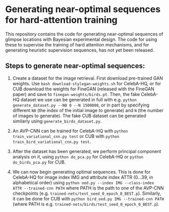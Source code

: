 # Generating near-optimal sequences for hard-attention training
This repository contains the code for generating near-optimal sequences of
glimpse locations with Bayesian experimental design. The code for using these to
supervise the training of hard attention mechanisms, and for generating
heuristic supervision sequences, has not yet been released.

## Steps to generate near-optimal sequences:

1. Create a dataset for the image retrieval. First download pre-trained GAN
   weights. Use ``bash download-stylegan-weights.sh`` for CelebA-HQ, or for CUB
   download the weights for FineGAN (released with the FineGAN paper) and save
   to `finegan-weights/birds.pt`. Then, the fake CelebA-HQ dataset we use can be
   generated in full with e.g. ``python generate_dataset.py --N0 0 --N
   1500000``, or in part by specifying different `N0` (the index of the initial
   image to generate) and `N` (the number of images to generate). The fake CUB
   dataset can be generated similarly using `generate_birds_dataset.py`.

2. An AVP-CNN can be trained for CelebA-HQ with `python train_variational_cnn.py
   test` or CUB with `python train_bird_variational_cnn.py test`.

3. After the dataset has been generated, we perform principal component analysis
   on it, using ``python do_pca.py`` for CelebA-HQ or `python do_birds_pca.py`
   for CUB.
   
4. We can now begin generating optimal sequences. This is done for CelebA-HQ for
   image index IMG and attribute index ATTR (0...39, in alphabetical order)
   using ``python oed.py --index IMG --class-index ATTR --trained-cnn PATH``
   where PATH is the path to one of the AVP-CNN checkpoints (e.g.
   `trained-nets/test_seed_0_epoch_0_BEST.p`). Similarly, it can be done for CUB
   with `python bird_oed.py IMG --trained-cnn PATH` (where PATH is e.g.
   `trained-nets/birds/test_seed_0_epoch_0_BEST.p`).
